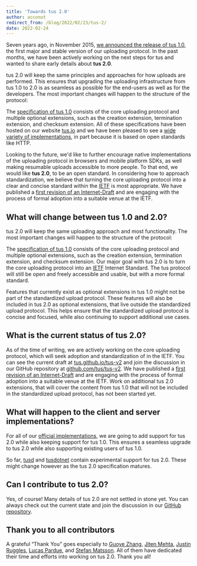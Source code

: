 ```yaml
---
title: 'Towards tus 2.0'
author: acconut
redirect_from: /blog/2022/02/23/tus-2/
date: 2022-02-24
---
```


Seven years ago, in November 2015,
[we announced the release of tus 1.0](/blog/2015/11/16/tus.1.0.html), the first
major and stable version of our uploading protocol. In the past months, we have
been actively working on the next steps for tus and wanted to share early
details about **tus 2.0**.

tus 2.0 will keep the same principles and approaches for how uploads are
performed. This ensures that upgrading the uploading infrastructure from tus 1.0
to 2.0 is as seamless as possible for the end-users as well as for the
developers. The most important changes will happen to the structure of the
protocol:

The [specification of tus 1.0](/protocols/resumable-upload.html) consists of the
core uploading protocol and multiple optional extensions, such as the creation
extension, termination extension, and checksum extension. All of these
specifications have been hosted on our website [tus.io](/) and we have been
pleased to see a [wide variety of implementations](/implementations.html), in
part because it is based on open standards like HTTP.

Looking to the future, we'd like to further encourage native implementations of
the uploading protocol in browsers and mobile platform SDKs, as well making
resumable uploads accessible to more people. To that end, we would like **tus
2.0**, to be an open standard. In considering how to approach standardization,
we believe that turning the core uploading protocol into a clear and concise
standard within the [IETF](https://www.ietf.org/) is most appropriate. We have
published a
[first revision of an Internet-Draft](https://datatracker.ietf.org/doc/draft-tus-httpbis-resumable-uploads-protocol/)
and are engaging with the process of formal adoption into a suitable venue at
the IETF.

## What will change between tus 1.0 and 2.0?

tus 2.0 will keep the same uploading approach and most functionality. The most
important changes will happen to the structure of the protocol:

The [specification of tus 1.0](/protocols/resumable-upload.html) consists of the
core uploading protocol and multiple optional extensions, such as the creation
extension, termination extension, and checksum extension. Our major goal with
tus 2.0 is to turn the core uploading protocol into an
[IETF](https://www.ietf.org/) Internet Standard. The tus protocol will still be
open and freely accessible and usable, but with a more formal standard.

Features that currently exist as optional extensions in tus 1.0 might not be
part of the standardized upload protocol. These features will also be included
in tus 2.0 as optional extensions, that live outside the standardized upload
protocol. This helps ensure that the standardized upload protocol is concise and
focused, while also continuing to support additional use cases.

## What is the current status of tus 2.0?

As of the time of writing, we are actively working on the core uploading
protocol, which will seek adoption and standardization of in the IETF. You can
see the current draft at
[tus.github.io/tus-v2](https://tus.github.io/tus-v2/draft-tus-httpbis-resumable-uploads-protocol.html)
and join the discussion in our GitHub repository at
[github.com/tus/tus-v2](https://github.com/tus/tus-v2). We have published a
[first revision of an Internet-Draft](https://datatracker.ietf.org/doc/draft-tus-httpbis-resumable-uploads-protocol/)
and are engaging with the process of formal adoption into a suitable venue at
the IETF. Work on additional tus 2.0 extensions, that will cover the content
from tus 1.0 that will not be included in the standardized upload protocol, has
not been started yet.

## What will happen to the client and server implementations?

For all of our [official implementations](/implementations.html), we are going
to add support for tus 2.0 while also keeping support for tus 1.0. This ensures
a seamless upgrade to tus 2.0 while also supporting existing users of tus 1.0.

So far, [tusd](https://github.com/tus/tusd/pull/568) and
[tusdotnet](https://github.com/tusdotnet/tusdotnet/tree/POC/tus2) contain
experimental support for tus 2.0. These might change however as the tus 2.0
specification matures.

## Can I contribute to tus 2.0?

Yes, of course! Many details of tus 2.0 are not settled in stone yet. You can
always check out the current state and join the discussion in our
[GitHub repository](https://github.com/tus/tus-v2).

## Thank you to all contributors

A grateful “Thank You” goes especially to
[Guoye Zhang](https://github.com/guoye-zhang),
[Jiten Mehta](https://github.com/jitenmehta),
[Justin Ruggles](https://github.com/justinruggles),
[Lucas Pardue](https://github.com/LPardue), and
[Stefan Matsson](https://github.com/smatsson). All of them have dedicated their
time and efforts into working on tus 2.0. Thank you all!
